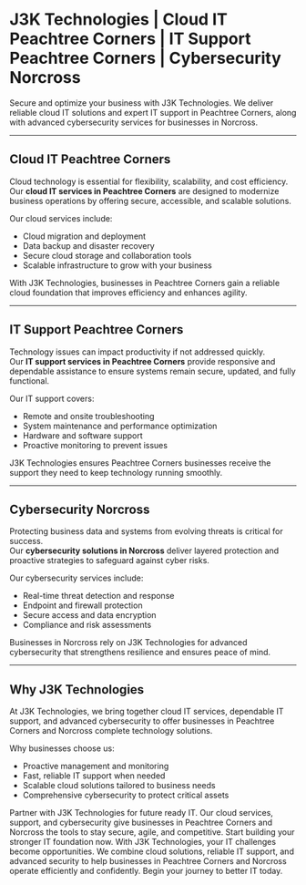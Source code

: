 # J3K Technologies | Cloud IT Peachtree Corners | IT Support Peachtree Corners | Cybersecurity Norcross

Secure and optimize your business with J3K Technologies. We deliver reliable cloud IT solutions and expert IT support in Peachtree Corners, along with advanced cybersecurity services for businesses in Norcross.

---

## Cloud IT Peachtree Corners

Cloud technology is essential for flexibility, scalability, and cost efficiency.  
Our **cloud IT services in Peachtree Corners** are designed to modernize business operations by offering secure, accessible, and scalable solutions.  

Our cloud services include:  
- Cloud migration and deployment  
- Data backup and disaster recovery  
- Secure cloud storage and collaboration tools  
- Scalable infrastructure to grow with your business  

With J3K Technologies, businesses in Peachtree Corners gain a reliable cloud foundation that improves efficiency and enhances agility.  

---

## IT Support Peachtree Corners

Technology issues can impact productivity if not addressed quickly.  
Our **IT support services in Peachtree Corners** provide responsive and dependable assistance to ensure systems remain secure, updated, and fully functional.  

Our IT support covers:  
- Remote and onsite troubleshooting  
- System maintenance and performance optimization  
- Hardware and software support  
- Proactive monitoring to prevent issues  

J3K Technologies ensures Peachtree Corners businesses receive the support they need to keep technology running smoothly.  

---

## Cybersecurity Norcross

Protecting business data and systems from evolving threats is critical for success.  
Our **cybersecurity solutions in Norcross** deliver layered protection and proactive strategies to safeguard against cyber risks.  

Our cybersecurity services include:  
- Real-time threat detection and response  
- Endpoint and firewall protection  
- Secure access and data encryption  
- Compliance and risk assessments  

Businesses in Norcross rely on J3K Technologies for advanced cybersecurity that strengthens resilience and ensures peace of mind.  

---

## Why J3K Technologies

At J3K Technologies, we bring together cloud IT services, dependable IT support, and advanced cybersecurity to offer businesses in Peachtree Corners and Norcross complete technology solutions.  

Why businesses choose us:  
- Proactive management and monitoring  
- Fast, reliable IT support when needed  
- Scalable cloud solutions tailored to business needs  
- Comprehensive cybersecurity to protect critical assets

Partner with J3K Technologies for future ready IT. Our cloud services, support, and cybersecurity give businesses in Peachtree Corners and Norcross the tools to stay secure, agile, and competitive. Start building your stronger IT foundation now. With J3K Technologies, your IT challenges become opportunities. We combine cloud solutions, reliable IT support, and advanced security to help businesses in Peachtree Corners and Norcross operate efficiently and confidently. Begin your journey to better IT today.

